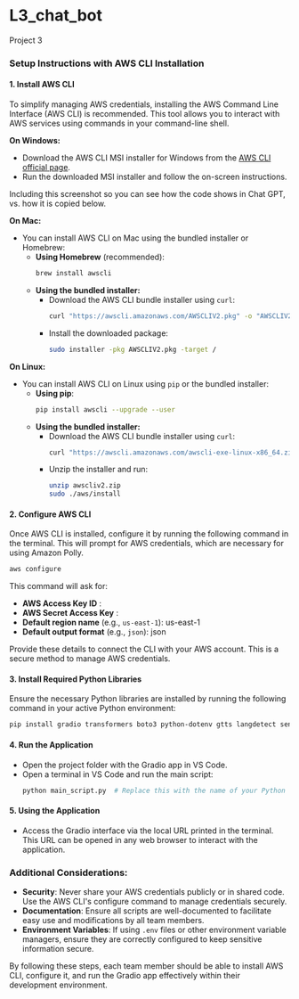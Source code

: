 # L3_chat_bot
Project 3 

### Setup Instructions with AWS CLI Installation

#### 1. **Install AWS CLI**
To simplify managing AWS credentials, installing the AWS Command Line Interface (AWS CLI) is recommended. This tool allows you to interact with AWS services using commands in your command-line shell.

**On Windows:**
- Download the AWS CLI MSI installer for Windows from the [AWS CLI official page](https://aws.amazon.com/cli/).
- Run the downloaded MSI installer and follow the on-screen instructions.

Including this screenshot so you can see how the code shows in Chat GPT, vs. how it is copied below.
 
**On Mac:**
- You can install AWS CLI on Mac using the bundled installer or Homebrew:
  - **Using Homebrew** (recommended):
    ```bash
    brew install awscli
    ```
  - **Using the bundled installer:**
    - Download the AWS CLI bundle installer using `curl`:
      ```bash
      curl "https://awscli.amazonaws.com/AWSCLIV2.pkg" -o "AWSCLIV2.pkg"
      ```
    - Install the downloaded package:
      ```bash
      sudo installer -pkg AWSCLIV2.pkg -target /
      ```

**On Linux:**
- You can install AWS CLI on Linux using `pip` or the bundled installer:
  - **Using pip**:
    ```bash
    pip install awscli --upgrade --user
    ```
  - **Using the bundled installer:**
    - Download the AWS CLI bundle installer using `curl`:
      ```bash
      curl "https://awscli.amazonaws.com/awscli-exe-linux-x86_64.zip" -o "awscliv2.zip"
      ```
    - Unzip the installer and run:
      ```bash
      unzip awscliv2.zip
      sudo ./aws/install
      ```

#### 2. **Configure AWS CLI**
Once AWS CLI is installed, configure it by running the following command in the terminal. This will prompt for AWS credentials, which are necessary for using Amazon Polly.

```bash
aws configure
```
This command will ask for:
- **AWS Access Key ID** : 
- **AWS Secret Access Key** : 
- **Default region name** (e.g., `us-east-1`): us-east-1
- **Default output format** (e.g., `json`): json

Provide these details to connect the CLI with your AWS account. This is a secure method to manage AWS credentials.

#### 3. **Install Required Python Libraries**
Ensure the necessary Python libraries are installed by running the following command in your active Python environment:

```bash
pip install gradio transformers boto3 python-dotenv gtts langdetect sentencepiece sacremoses
```

#### 4. **Run the Application**
- Open the project folder with the Gradio app in VS Code.
- Open a terminal in VS Code and run the main script:
  ```bash
  python main_script.py  # Replace this with the name of your Python script
  ```

#### 5. **Using the Application**
- Access the Gradio interface via the local URL printed in the terminal. This URL can be opened in any web browser to interact with the application.

### Additional Considerations:
- **Security**: Never share your AWS credentials publicly or in shared code. Use the AWS CLI's configure command to manage credentials securely.
- **Documentation**: Ensure all scripts are well-documented to facilitate easy use and modifications by all team members.
- **Environment Variables**: If using `.env` files or other environment variable managers, ensure they are correctly configured to keep sensitive information secure.

By following these steps, each team member should be able to install AWS CLI, configure it, and run the Gradio app effectively within their development environment.
